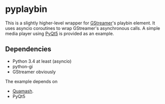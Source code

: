 # pyplaybin

This is a slightly higher-level wrapper for
[GStreamer](https://gstreamer.freedesktop.org/)'s playbin element. It
uses asyncio coroutines to wrap GStreamer's asynchronous calls. A
simple media player using
[PyQt5](https://riverbankcomputing.com/software/pyqt/intro) is
provided as an example.

## Dependencies

- Python 3.4 at least (asyncio)
- python-gi
- GStreamer obviously

The example depends on

- [Quamash](https://pypi.python.org/pypi/Quamash).
- PyQt5
